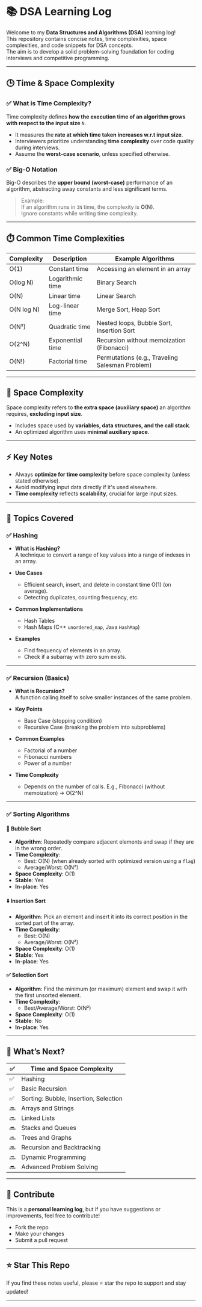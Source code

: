# 📚 DSA Learning Log

Welcome to my **Data Structures and Algorithms (DSA)** learning log!  
This repository contains concise notes, time complexities, space complexities, and code snippets for DSA concepts.  
The aim is to develop a solid problem-solving foundation for coding interviews and competitive programming.

---

## 🕒 Time & Space Complexity

### ✅ What is Time Complexity?
Time complexity defines **how the execution time of an algorithm grows with respect to the input size** `N`.

- It measures the **rate at which time taken increases w.r.t input size**.
- Interviewers prioritize understanding **time complexity** over code quality during interviews.
- Assume the **worst-case scenario**, unless specified otherwise.

### ✅ Big-O Notation
Big-O describes the **upper bound (worst-case)** performance of an algorithm, abstracting away constants and less significant terms.

> Example:  
> If an algorithm runs in `3N` time, the complexity is **O(N)**.  
> Ignore constants while writing time complexity.

---

## ⏱️ Common Time Complexities

| Complexity | Description                                    | Example Algorithms                        |
|------------|------------------------------------------------|------------------------------------------|
| O(1)       | Constant time                                  | Accessing an element in an array         |
| O(log N)   | Logarithmic time                               | Binary Search                            |
| O(N)       | Linear time                                    | Linear Search                            |
| O(N log N) | Log-linear time                                | Merge Sort, Heap Sort                    |
| O(N²)      | Quadratic time                                 | Nested loops, Bubble Sort, Insertion Sort|
| O(2^N)     | Exponential time                               | Recursion without memoization (Fibonacci)|
| O(N!)      | Factorial time                                 | Permutations (e.g., Traveling Salesman Problem) |

---

## 💾 Space Complexity
Space complexity refers to **the extra space (auxiliary space)** an algorithm requires, **excluding input size**.

- Includes space used by **variables, data structures, and the call stack**.
- An optimized algorithm uses **minimal auxiliary space**.

---

## ⚡ Key Notes
- Always **optimize for time complexity** before space complexity (unless stated otherwise).
- Avoid modifying input data directly if it's used elsewhere.
- **Time complexity** reflects **scalability**, crucial for large input sizes.

---

## 📌 Topics Covered

### ✅ Hashing
- **What is Hashing?**  
  A technique to convert a range of key values into a range of indexes in an array.
  
- **Use Cases**  
  - Efficient search, insert, and delete in constant time O(1) (on average).
  - Detecting duplicates, counting frequency, etc.

- **Common Implementations**  
  - Hash Tables  
  - Hash Maps (C++ `unordered_map`, Java `HashMap`)

- **Examples**  
  - Find frequency of elements in an array.  
  - Check if a subarray with zero sum exists.

---

### ✅ Recursion (Basics)
- **What is Recursion?**  
  A function calling itself to solve smaller instances of the same problem.
  
- **Key Points**  
  - Base Case (stopping condition)  
  - Recursive Case (breaking the problem into subproblems)
  
- **Common Examples**  
  - Factorial of a number  
  - Fibonacci numbers  
  - Power of a number
  
- **Time Complexity**  
  - Depends on the number of calls. E.g., Fibonacci (without memoization) → O(2^N)

---

### ✅ Sorting Algorithms

#### 🫧 Bubble Sort
- **Algorithm**: Repeatedly compare adjacent elements and swap if they are in the wrong order.
- **Time Complexity**:  
  - Best: O(N) (when already sorted with optimized version using a `flag`)  
  - Average/Worst: O(N²)  
- **Space Complexity**: O(1)  
- **Stable**: Yes  
- **In-place**: Yes  

#### ⬇️ Insertion Sort
- **Algorithm**: Pick an element and insert it into its correct position in the sorted part of the array.
- **Time Complexity**:  
  - Best: O(N)  
  - Average/Worst: O(N²)  
- **Space Complexity**: O(1)  
- **Stable**: Yes  
- **In-place**: Yes  

#### ✅ Selection Sort
- **Algorithm**: Find the minimum (or maximum) element and swap it with the first unsorted element.
- **Time Complexity**:  
  - Best/Average/Worst: O(N²)  
- **Space Complexity**: O(1)  
- **Stable**: No  
- **In-place**: Yes  

---

## 🚀 What’s Next?

| ✅ | Time and Space Complexity |
|-----|--------------------------|
| ✅ | Hashing |
| ✅ | Basic Recursion |
| ✅ | Sorting: Bubble, Insertion, Selection |
| 🔜 | Arrays and Strings |
| 🔜 | Linked Lists |
| 🔜 | Stacks and Queues |
| 🔜 | Trees and Graphs |
| 🔜 | Recursion and Backtracking |
| 🔜 | Dynamic Programming |
| 🔜 | Advanced Problem Solving |

---

## 🤝 Contribute  
This is a **personal learning log**, but if you have suggestions or improvements, feel free to contribute!  
- Fork the repo  
- Make your changes  
- Submit a pull request  

---

## ⭐️ Star This Repo  
If you find these notes useful, please ⭐️ star the repo to support and stay updated!

---
